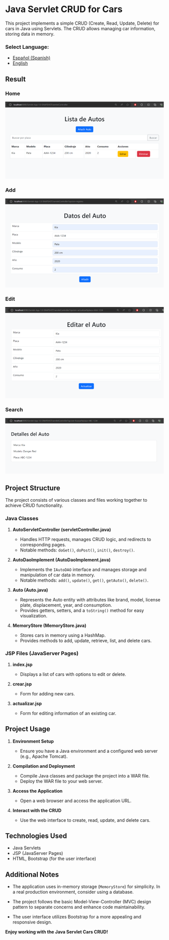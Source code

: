 # Java Servlet CRUD for Cars

This project implements a simple CRUD (Create, Read, Update, Delete) for cars in Java using Servlets. The CRUD allows managing car information, storing data in memory.

### **Select Language:**
- [Español (Spanish)](README-es.md)
- [English](README.md)

## Result
### Home
![Alt text](docs/home.PNG)
### Add
![Alt text](docs/add%20car.PNG)
### Edit
![Alt text](docs/edit.PNG)
### Search
![Alt text](docs/details.PNG)

## Project Structure

The project consists of various classes and files working together to achieve CRUD functionality.

### Java Classes

1. **AutoServletController (servletController.java)**
    - Handles HTTP requests, manages CRUD logic, and redirects to corresponding pages.
    - Notable methods: `doGet()`, `doPost()`, `init()`, `destroy()`.

2. **AutoDaoImplement (AutoDaoImplement.java)**
    - Implements the `IAutoDAO` interface and manages storage and manipulation of car data in memory.
    - Notable methods: `add()`, `update()`, `get()`, `getAuto()`, `delete()`.

3. **Auto (Auto.java)**
    - Represents the Auto entity with attributes like brand, model, license plate, displacement, year, and consumption.
    - Provides getters, setters, and a `toString()` method for easy visualization.

4. **MemoryStore (MemoryStore.java)**
    - Stores cars in memory using a HashMap.
    - Provides methods to add, update, retrieve, list, and delete cars.

### JSP Files (JavaServer Pages)

1. **index.jsp**
    - Displays a list of cars with options to edit or delete.

2. **crear.jsp**
    - Form for adding new cars.

3. **actualizar.jsp**
    - Form for editing information of an existing car.

## Project Usage

1. **Environment Setup**
    - Ensure you have a Java environment and a configured web server (e.g., Apache Tomcat).

2. **Compilation and Deployment**
    - Compile Java classes and package the project into a WAR file.
    - Deploy the WAR file to your web server.

3. **Access the Application**
    - Open a web browser and access the application URL.

4. **Interact with the CRUD**
    - Use the web interface to create, read, update, and delete cars.

## Technologies Used

- Java Servlets
- JSP (JavaServer Pages)
- HTML, Bootstrap (for the user interface)

## Additional Notes

- The application uses in-memory storage (`MemoryStore`) for simplicity. In a real production environment, consider using a database.

- The project follows the basic Model-View-Controller (MVC) design pattern to separate concerns and enhance code maintainability.

- The user interface utilizes Bootstrap for a more appealing and responsive design.

**Enjoy working with the Java Servlet Cars CRUD!**

